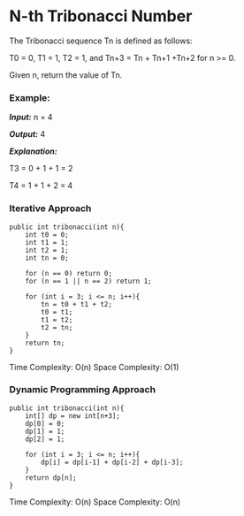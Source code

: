 # N-th Tribonacci Number

The Tribonacci sequence Tn is defined as follows:

T0 = 0, T1 = 1, T2 = 1, and Tn+3 = Tn + Tn+1 +Tn+2 for n >= 0.

Given n, return the value of Tn.

### Example:

***Input:*** n = 4

***Output:*** 4

***Explanation:*** 

T3 = 0 + 1 + 1 = 2

T4 = 1 + 1 + 2 = 4


### Iterative Approach

	public int tribonacci(int n){
		int t0 = 0;
		int t1 = 1;
		int t2 = 1;
		int tn = 0;

		for (n == 0) return 0;
		for (n == 1 || n == 2) return 1;

		for (int i = 3; i <= n; i++){
			tn = t0 + t1 + t2;
			t0 = t1;
			t1 = t2;
			t2 = tn;
		}
		return tn;
	}

Time Complexity: O(n) Space Complexity: O(1)

### Dynamic Programming Approach

	public int tribonacci(int n){
		int[] dp = new int[n+3];
		dp[0] = 0;
		dp[1] = 1;
		dp[2] = 1;

		for (int i = 3; i <= n; i++){
			dp[i] = dp[i-1] + dp[i-2] + dp[i-3];
		}		
		return dp[n];
	}

Time Complexity: O(n) Space Complexity: O(n)



